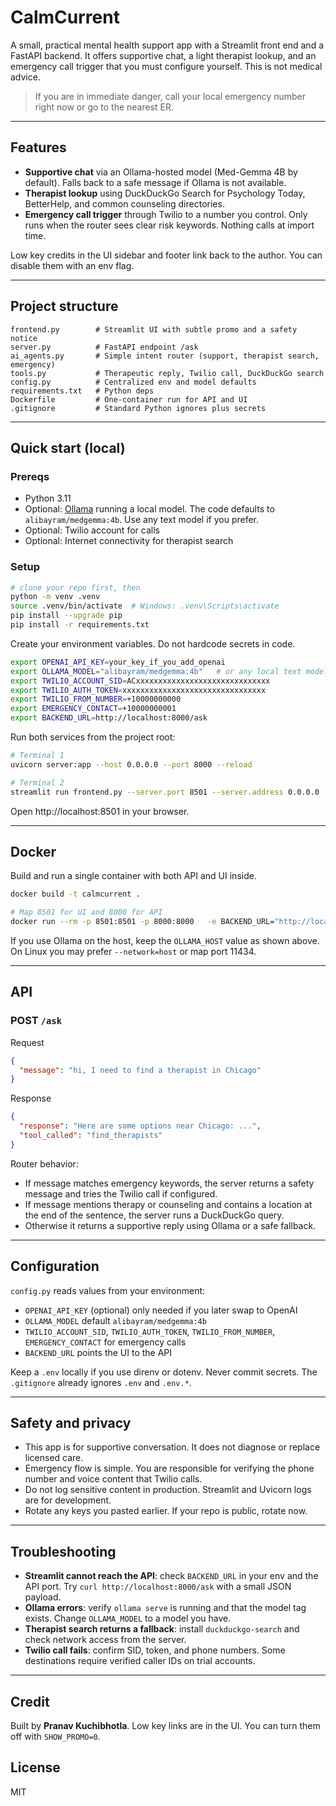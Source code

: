 # CalmCurrent

A small, practical mental health support app with a Streamlit front end and a FastAPI backend. It offers supportive chat, a light therapist lookup, and an emergency call trigger that you must configure yourself. This is not medical advice.

> If you are in immediate danger, call your local emergency number right now or go to the nearest ER.

---

## Features

- **Supportive chat** via an Ollama-hosted model (Med-Gemma 4B by default). Falls back to a safe message if Ollama is not available.
- **Therapist lookup** using DuckDuckGo Search for Psychology Today, BetterHelp, and common counseling directories.
- **Emergency call trigger** through Twilio to a number you control. Only runs when the router sees clear risk keywords. Nothing calls at import time.

Low key credits in the UI sidebar and footer link back to the author. You can disable them with an env flag.

---

## Project structure

```
frontend.py        # Streamlit UI with subtle promo and a safety notice
server.py          # FastAPI endpoint /ask
ai_agents.py       # Simple intent router (support, therapist search, emergency)
tools.py           # Therapeutic reply, Twilio call, DuckDuckGo search
config.py          # Centralized env and model defaults
requirements.txt   # Python deps
Dockerfile         # One-container run for API and UI
.gitignore         # Standard Python ignores plus secrets
```

---

## Quick start (local)

### Prereqs
- Python 3.11
- Optional: [Ollama](https://ollama.com) running a local model. The code defaults to `alibayram/medgemma:4b`. Use any text model if you prefer.
- Optional: Twilio account for calls
- Optional: Internet connectivity for therapist search

### Setup

```bash
# clone your repo first, then
python -m venv .venv
source .venv/bin/activate  # Windows: .venv\Scripts\activate
pip install --upgrade pip
pip install -r requirements.txt
```

Create your environment variables. Do not hardcode secrets in code.

```bash
export OPENAI_API_KEY=your_key_if_you_add_openai
export OLLAMA_MODEL="alibayram/medgemma:4b"   # or any local text model
export TWILIO_ACCOUNT_SID=ACxxxxxxxxxxxxxxxxxxxxxxxxxxxxxx
export TWILIO_AUTH_TOKEN=xxxxxxxxxxxxxxxxxxxxxxxxxxxxxxxx
export TWILIO_FROM_NUMBER=+10000000000
export EMERGENCY_CONTACT=+10000000001
export BACKEND_URL=http://localhost:8000/ask
```

Run both services from the project root:
```bash
# Terminal 1
uvicorn server:app --host 0.0.0.0 --port 8000 --reload

# Terminal 2
streamlit run frontend.py --server.port 8501 --server.address 0.0.0.0
```

Open http://localhost:8501 in your browser.

---

## Docker

Build and run a single container with both API and UI inside.

```bash
docker build -t calmcurrent .

# Map 8501 for UI and 8000 for API
docker run --rm -p 8501:8501 -p 8000:8000   -e BACKEND_URL="http://localhost:8000/ask"   -e OLLAMA_HOST="http://host.docker.internal:11434"   -e TWILIO_ACCOUNT_SID=ACxxxxxxxxxxxxxxxxxxxxxxxxxxxxxx   -e TWILIO_AUTH_TOKEN=xxxxxxxxxxxxxxxxxxxxxxxxxxxxxxxx   -e TWILIO_FROM_NUMBER=+10000000000   -e EMERGENCY_CONTACT=+10000000001   calmcurrent
```

If you use Ollama on the host, keep the `OLLAMA_HOST` value as shown above. On Linux you may prefer `--network=host` or map port 11434.

---

## API

### POST `/ask`

Request
```json
{
  "message": "hi, I need to find a therapist in Chicago"
}
```

Response
```json
{
  "response": "Here are some options near Chicago: ...",
  "tool_called": "find_therapists"
}
```

Router behavior:
- If message matches emergency keywords, the server returns a safety message and tries the Twilio call if configured.
- If message mentions therapy or counseling and contains a location at the end of the sentence, the server runs a DuckDuckGo query.
- Otherwise it returns a supportive reply using Ollama or a safe fallback.

---

## Configuration

`config.py` reads values from your environment:

- `OPENAI_API_KEY` (optional) only needed if you later swap to OpenAI
- `OLLAMA_MODEL` default `alibayram/medgemma:4b`
- `TWILIO_ACCOUNT_SID`, `TWILIO_AUTH_TOKEN`, `TWILIO_FROM_NUMBER`, `EMERGENCY_CONTACT` for emergency calls
- `BACKEND_URL` points the UI to the API

Keep a `.env` locally if you use direnv or dotenv. Never commit secrets. The `.gitignore` already ignores `.env` and `.env.*`.

---

## Safety and privacy

- This app is for supportive conversation. It does not diagnose or replace licensed care.
- Emergency flow is simple. You are responsible for verifying the phone number and voice content that Twilio calls.
- Do not log sensitive content in production. Streamlit and Uvicorn logs are for development.
- Rotate any keys you pasted earlier. If your repo is public, rotate now.

---

## Troubleshooting

- **Streamlit cannot reach the API**: check `BACKEND_URL` in your env and the API port. Try `curl http://localhost:8000/ask` with a small JSON payload.
- **Ollama errors**: verify `ollama serve` is running and that the model tag exists. Change `OLLAMA_MODEL` to a model you have.
- **Therapist search returns a fallback**: install `duckduckgo-search` and check network access from the server.
- **Twilio call fails**: confirm SID, token, and phone numbers. Some destinations require verified caller IDs on trial accounts.

---

## Credit

Built by **Pranav Kuchibhotla**. Low key links are in the UI. You can turn them off with `SHOW_PROMO=0`.

## License

MIT
